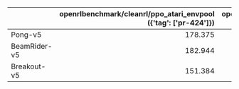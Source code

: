 |              |   openrlbenchmark/cleanrl/ppo_atari_envpool ({'tag': ['pr-424']}) |   openrlbenchmark/cleanrl/ppo_atari ({'tag': ['pr-424']}) |
|:-------------|------------------------------------------------------------------:|----------------------------------------------------------:|
| Pong-v5      |                                                           178.375 |                                                   281.071 |
| BeamRider-v5 |                                                           182.944 |                                                   284.941 |
| Breakout-v5  |                                                           151.384 |                                                   264.077 |